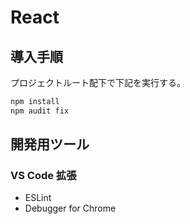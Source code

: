 # React

## 導入手順

プロジェクトルート配下で下記を実行する。

```bash
npm install
npm audit fix
```

## 開発用ツール

### VS Code 拡張

- ESLint
- Debugger for Chrome
